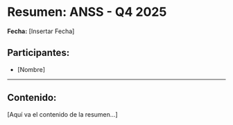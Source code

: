 # Resumen: ANSS - Q4 2025

**Fecha:** [Insertar Fecha]

## Participantes:
* [Nombre]

---

## Contenido:

[Aquí va el contenido de la resumen...]